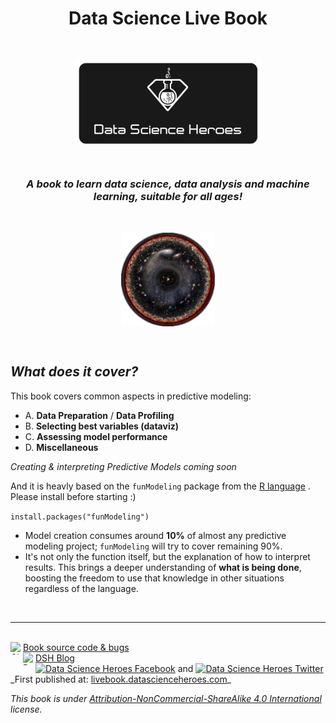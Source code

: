 <center> <h1> Data Science Live Book</h1> </center>

<br>



<p align="center">
<img src="readme/logo4.JPG" width="300px" alt="Data Science Heroes" align="center">
</p>

<br>

<center><i><h3>A book to learn data science, data analysis and machine learning, suitable for all ages!</h3></i></center>


<br>

<p align="center">
<img src="readme/cover_logo.png" width="150px" alt="Data Science Heroes" align="center">
</p>

<br>

## _What does it cover?_

This book covers common aspects in predictive modeling:

+  A. **Data Preparation** / **Data Profiling**
+  B. **Selecting best variables (dataviz)**
+  C. **Assessing model performance**
+  D. **Miscellaneous**

_Creating & interpreting Predictive Models coming soon_

And it is heavly based on the `funModeling` package from the <a href="https://cloud.r-project.org">R language</a> . Please install before starting :) 

`install.packages("funModeling")`



* Model creation consumes around **10%** of almost any predictive modeling project; `funModeling` will try to cover remaining 90%. 
* It's not only the function itself, but the explanation of how to interpret results. This brings a deeper understanding of **what is being done**, boosting the freedom to use that knowledge in other situations regardless of the language.

<br>


-------

<br>


<div>
<a href="https://github.com/pablo14/data-science-live-book" target="blank">Book source code & bugs 
<img src="http://datascienceheroes.com/img/blog/github_logo.PNG" height="20" width="20" style="  float:left; margin:auto;" alt="Github Data Science Live Book">
</a><span style=""></span>
</div>

<div>
<a href="http://blog.datascienceheroes.com" target="blank">
<img src="http://datascienceheroes.com/img/blog/logo_dsh.png" height="20" width="20" alt="Data Science Heroes Blog" style="align:left; float:left; margin:auto;" style="border-radius:5px;">DSH Blog
</a>
</div>
<div>

</div>
<div>

<a href="https://www.facebook.com/datasciheroes" target="blank">
<img src="http://datascienceheroes.com/img/blog/fb_logo.PNG" height="20" width="20" style="margin:auto;" alt="Data Science Heroes Facebook"></a> and <a href="https://twitter.com/DataSciHeroes" target="blank">
<img src="http://datascienceheroes.com/img/blog/twitter_logo.PNG" height="20" width="20" style="margin:auto" alt="Data Science Heroes Twitter">
</a>
</div>
_First published at: <a href="livebook.datascienceheroes.com">livebook.datascienceheroes.com</a>_

<br>


_This book is under <a href="https://creativecommons.org/licenses/by-nc-sa/4.0/" target="blank">Attribution-NonCommercial-ShareAlike 4.0 International</a> license._

 



